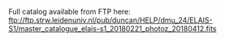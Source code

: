 Full catalog available from FTP here:
ftp://ftp.strw.leidenuniv.nl/pub/duncan/HELP/dmu_24/ELAIS-S1/master_catalogue_elais-s1_20180221_photoz_20180412.fits
